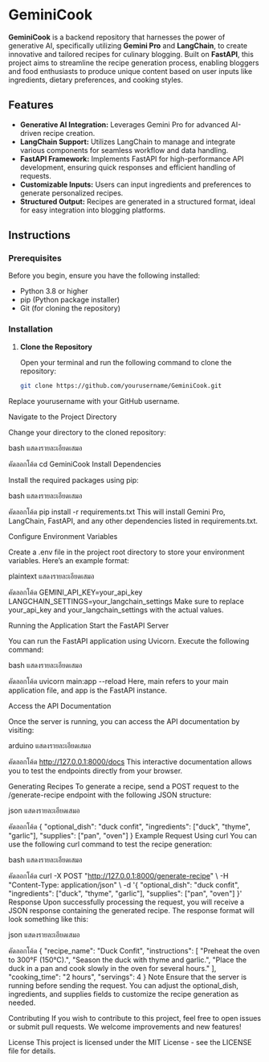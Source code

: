 # GeminiCook

**GeminiCook** is a backend repository that harnesses the power of generative AI, specifically utilizing **Gemini Pro** and **LangChain**, to create innovative and tailored recipes for culinary blogging. Built on **FastAPI**, this project aims to streamline the recipe generation process, enabling bloggers and food enthusiasts to produce unique content based on user inputs like ingredients, dietary preferences, and cooking styles.

## Features

- **Generative AI Integration:** Leverages Gemini Pro for advanced AI-driven recipe creation.
- **LangChain Support:** Utilizes LangChain to manage and integrate various components for seamless workflow and data handling.
- **FastAPI Framework:** Implements FastAPI for high-performance API development, ensuring quick responses and efficient handling of requests.
- **Customizable Inputs:** Users can input ingredients and preferences to generate personalized recipes.
- **Structured Output:** Recipes are generated in a structured format, ideal for easy integration into blogging platforms.

## Instructions

### Prerequisites

Before you begin, ensure you have the following installed:

- Python 3.8 or higher
- pip (Python package installer)
- Git (for cloning the repository)

### Installation

1. **Clone the Repository**

   Open your terminal and run the following command to clone the repository:

   ```bash
   git clone https://github.com/yourusername/GeminiCook.git
Replace yourusername with your GitHub username.

Navigate to the Project Directory

Change your directory to the cloned repository:

bash
แสดงรายละเอียดเสมอ

คัดลอกโค้ด
cd GeminiCook
Install Dependencies

Install the required packages using pip:

bash
แสดงรายละเอียดเสมอ

คัดลอกโค้ด
pip install -r requirements.txt
This will install Gemini Pro, LangChain, FastAPI, and any other dependencies listed in requirements.txt.

Configure Environment Variables

Create a .env file in the project root directory to store your environment variables. Here’s an example format:

plaintext
แสดงรายละเอียดเสมอ

คัดลอกโค้ด
GEMINI_API_KEY=your_api_key
LANGCHAIN_SETTINGS=your_langchain_settings
Make sure to replace your_api_key and your_langchain_settings with the actual values.

Running the Application
Start the FastAPI Server

You can run the FastAPI application using Uvicorn. Execute the following command:

bash
แสดงรายละเอียดเสมอ

คัดลอกโค้ด
uvicorn main:app --reload
Here, main refers to your main application file, and app is the FastAPI instance.

Access the API Documentation

Once the server is running, you can access the API documentation by visiting:

arduino
แสดงรายละเอียดเสมอ

คัดลอกโค้ด
http://127.0.0.1:8000/docs
This interactive documentation allows you to test the endpoints directly from your browser.

Generating Recipes
To generate a recipe, send a POST request to the /generate-recipe endpoint with the following JSON structure:

json
แสดงรายละเอียดเสมอ

คัดลอกโค้ด
{
    "optional_dish": "duck confit",
    "ingredients": ["duck", "thyme", "garlic"],
    "supplies": ["pan", "oven"]
}
Example Request Using curl
You can use the following curl command to test the recipe generation:

bash
แสดงรายละเอียดเสมอ

คัดลอกโค้ด
curl -X POST "http://127.0.0.1:8000/generate-recipe" \\
-H "Content-Type: application/json" \\
-d '{ "optional_dish": "duck confit", "ingredients": ["duck", "thyme", "garlic"], "supplies": ["pan", "oven"] }'
Response
Upon successfully processing the request, you will receive a JSON response containing the generated recipe. The response format will look something like this:

json
แสดงรายละเอียดเสมอ

คัดลอกโค้ด
{
    "recipe_name": "Duck Confit",
    "instructions": [
        "Preheat the oven to 300°F (150°C).",
        "Season the duck with thyme and garlic.",
        "Place the duck in a pan and cook slowly in the oven for several hours."
    ],
    "cooking_time": "2 hours",
    "servings": 4
}
Note
Ensure that the server is running before sending the request. You can adjust the optional_dish, ingredients, and supplies fields to customize the recipe generation as needed.

Contributing
If you wish to contribute to this project, feel free to open issues or submit pull requests. We welcome improvements and new features!

License
This project is licensed under the MIT License - see the LICENSE file for details.
